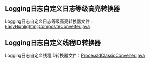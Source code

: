 ## Logging日志自定义日志等级高亮转换器

Logging日志自定义日志等级高亮转换器文件：[EasyHighlightingCompositeConverter.java](..%2F..%2Facedia-common-core%2Fsrc%2Fmain%2Fjava%2Fcom%2Facedia%2Fcommon%2Fcore%2Fcomponents%2Flogging%2FEasyHighlightingCompositeConverter.java)

## Logging日志自定义线程ID转换器

Logging日志自定义线程ID转换器文件：[ProcessIdClassicConverter.java](..%2F..%2Facedia-common-core%2Fsrc%2Fmain%2Fjava%2Fcom%2Facedia%2Fcommon%2Fcore%2Fcomponents%2Flogging%2FProcessIdClassicConverter.java)
